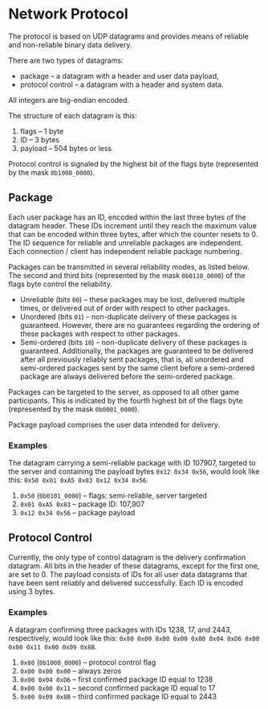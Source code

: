 # Network Protocol

The protocol is based on UDP datagrams and provides means of reliable and
non-reliable binary data delivery.

There are two types of datagrams:

* package – a datagram with a header and user data payload,
* protocol control – a datagram with a header and system data.

All integers are big-endian encoded.

The structure of each datagram is this:

1. flags – 1 byte
1. ID – 3 bytes
1. payload – 504 bytes or less

Protocol control is signaled by the highest bit of the flags byte (represented
by the mask `0b1000_0000`).

## Package

Each user package has an ID, encoded within the last three bytes of the
datagram header. These IDs increment until they reach the maximum value that
can be encoded within three bytes, after which the counter resets to 0. The ID
sequence for reliable and unreliable packages are independent. Each connection
/ client has independent reliable package numbering.

Packages can be transmitted in several reliability modes, as listed below. The
second and third bits (represented by the mask `0b0110_0000`) of the flags byte
control the reliability.

* Unreliable (bits `00`) – these packages may be lost, delivered multiple
  times, or delivered out of order with respect to other packages.
* Unordered (bits `01`) – non-duplicate delivery of these packages is
  guaranteed. However, there are no guarantees regarding the ordering of these
  packages with respect to other packages.
* Semi-ordered (bits `10`) – non-duplicate delivery of these packages is
  guaranteed. Additionally, the packages are guaranteed to be delivered after
  all previously reliably sent packages, that is, all unordered and
  semi-ordered packages sent by the same client before a semi-ordered package
  are always delivered before the semi-ordered package.

Packages can be targeted to the server, as opposed to all other game
participants. This is indicated by the fourth highest bit of the flags byte
(represented by the mask `0b0001_0000`).

Package payload comprises the user data intended for delivery.

### Examples

The datagram carrying a semi-reliable package with ID 107907,
targeted to the server and containing the payload bytes `0x12 0x34 0x56`, would
look like this: `0x50 0x01 0xA5 0x83 0x12 0x34 0x56`.

1. `0x50` (`0b0101_0000`) – flags: semi-reliable, server targeted
1. `0x01 0xA5 0x83` – package ID: 107,907
1. `0x12 0x34 0x56` – package payload

## Protocol Control

Currently, the only type of control datagram is the delivery confirmation
datagram. All bits in the header of these datagrams, except for the first one,
are set to 0. The payload consists of IDs for all user data datagrams that have
been sent reliably and delivered successfully. Each ID is encoded using 3
bytes.

### Examples

A datagram confirming three packages with IDs 1238, 17, and 2443, respectively,
would look like this: `0x80 0x00 0x00 0x00 0x00 0x04 0xD6 0x00 0x00 0x11 0x00
0x09 0x8B`.

1. `0x80` (`0b1000_0000`) – protocol control flag
1. `0x00 0x00 0x00` – always zeros
1. `0x00 0x04 0xD6` – first confirmed package ID equal to 1238
1. `0x00 0x00 0x11` – second confirmed package ID equal to 17
1. `0x00 0x09 0x8B` – third confirmed package ID equal to 2443
